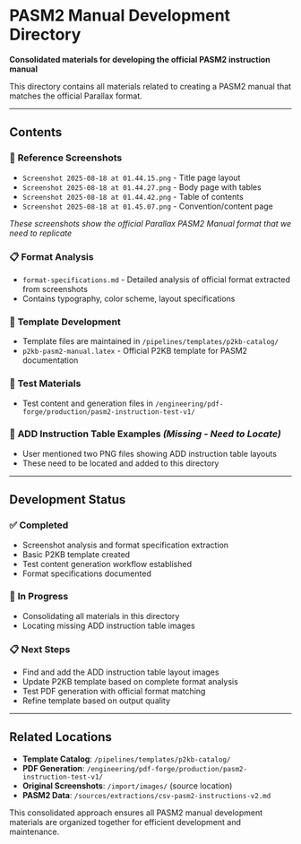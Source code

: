 # PASM2 Manual Development Directory

**Consolidated materials for developing the official PASM2 instruction manual**

This directory contains all materials related to creating a PASM2 manual that matches the official Parallax format.

---

## Contents

### 📸 **Reference Screenshots**
- `Screenshot 2025-08-18 at 01.44.15.png` - Title page layout
- `Screenshot 2025-08-18 at 01.44.27.png` - Body page with tables  
- `Screenshot 2025-08-18 at 01.44.42.png` - Table of contents
- `Screenshot 2025-08-18 at 01.45.07.png` - Convention/content page

*These screenshots show the official Parallax PASM2 Manual format that we need to replicate*

### 📋 **Format Analysis**
- `format-specifications.md` - Detailed analysis of official format extracted from screenshots
- Contains typography, color scheme, layout specifications

### 🎨 **Template Development**
- Template files are maintained in `/pipelines/templates/p2kb-catalog/`
- `p2kb-pasm2-manual.latex` - Official P2KB template for PASM2 documentation

### 📄 **Test Materials**
- Test content and generation files in `/engineering/pdf-forge/production/pasm2-instruction-test-v1/`

### 🎯 **ADD Instruction Table Examples** *(Missing - Need to Locate)*
- User mentioned two PNG files showing ADD instruction table layouts
- These need to be located and added to this directory

---

## Development Status

### ✅ **Completed**
- Screenshot analysis and format specification extraction
- Basic P2KB template created 
- Test content generation workflow established
- Format specifications documented

### 🔄 **In Progress**
- Consolidating all materials in this directory
- Locating missing ADD instruction table images

### 📋 **Next Steps**
- Find and add the ADD instruction table layout images
- Update P2KB template based on complete format analysis
- Test PDF generation with official format matching
- Refine template based on output quality

---

## Related Locations

- **Template Catalog**: `/pipelines/templates/p2kb-catalog/`
- **PDF Generation**: `/engineering/pdf-forge/production/pasm2-instruction-test-v1/`
- **Original Screenshots**: `/import/images/` (source location)
- **PASM2 Data**: `/sources/extractions/csv-pasm2-instructions-v2.md`

This consolidated approach ensures all PASM2 manual development materials are organized together for efficient development and maintenance.